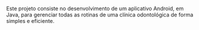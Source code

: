 Este projeto consiste no desenvolvimento de um aplicativo Android, em Java, para gerenciar todas as rotinas de uma clínica odontológica de forma simples e eficiente.
